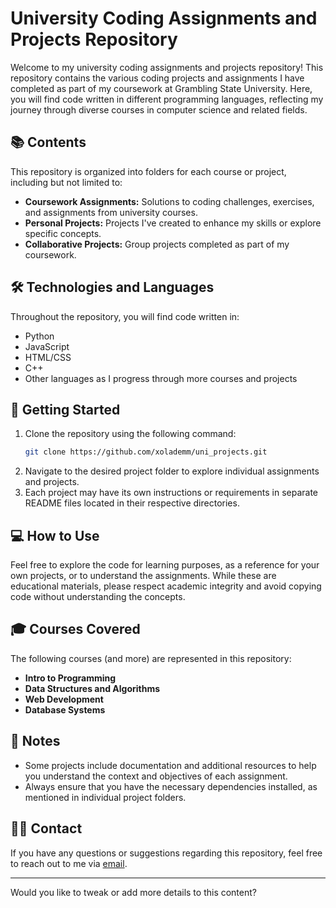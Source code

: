 # University Coding Assignments and Projects Repository

Welcome to my university coding assignments and projects repository! This repository contains the various coding projects and assignments I have completed as part of my coursework at Grambling State University. Here, you will find code written in different programming languages, reflecting my journey through diverse courses in computer science and related fields.

## 📚 **Contents**
This repository is organized into folders for each course or project, including but not limited to:

- **Coursework Assignments:** Solutions to coding challenges, exercises, and assignments from university courses.
- **Personal Projects:** Projects I've created to enhance my skills or explore specific concepts.
- **Collaborative Projects:** Group projects completed as part of my coursework.

## 🛠 **Technologies and Languages**
Throughout the repository, you will find code written in:
- Python
- JavaScript
- HTML/CSS
- C++
- Other languages as I progress through more courses and projects

## 🚀 **Getting Started**
1. Clone the repository using the following command:
    ```bash
    git clone https://github.com/xolademm/uni_projects.git
    ```
2. Navigate to the desired project folder to explore individual assignments and projects.
3. Each project may have its own instructions or requirements in separate README files located in their respective directories.

## 💻 **How to Use**
Feel free to explore the code for learning purposes, as a reference for your own projects, or to understand the assignments. While these are educational materials, please respect academic integrity and avoid copying code without understanding the concepts.

## 🎓 **Courses Covered**
The following courses (and more) are represented in this repository:
- **Intro to Programming**
- **Data Structures and Algorithms**
- **Web Development**
- **Database Systems**

## 📝 **Notes**
- Some projects include documentation and additional resources to help you understand the context and objectives of each assignment.
- Always ensure that you have the necessary dependencies installed, as mentioned in individual project folders.

## 🙋‍♀️ **Contact**
If you have any questions or suggestions regarding this repository, feel free to reach out to me via [email](yasmeendoku@gmail.com).

---

Would you like to tweak or add more details to this content?